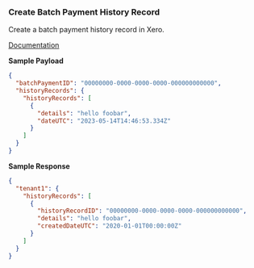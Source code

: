 ### Create Batch Payment History Record

Create a batch payment history record in Xero.

[Documentation](https://xeroapi.github.io/xero-node/accounting/index.html#api-Accounting-createBatchPaymentHistoryRecord)

**Sample Payload**

```json
{
  "batchPaymentID": "00000000-0000-0000-0000-000000000000",
  "historyRecords": {
    "historyRecords": [
      {
        "details": "hello foobar",
        "dateUTC": "2023-05-14T14:46:53.334Z"
      }
    ]
  }
}
```

**Sample Response**

```json
{
  "tenant1": {
    "historyRecords": [
      {
        "historyRecordID": "00000000-0000-0000-0000-000000000000",
        "details": "hello foobar",
        "createdDateUTC": "2020-01-01T00:00:00Z"
      }
    ]
  }
}
```


